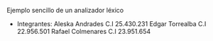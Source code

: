 

Ejemplo sencillo de un analizador léxico

* Integrantes:
   Aleska Andrades C.I 25.430.231 
   Edgar Torrealba C.I 22.956.501 
   Rafael Colmenares C.I 23.951.654



